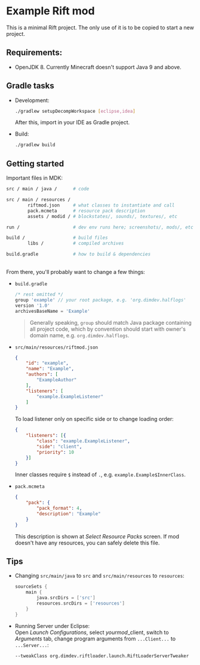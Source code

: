 # Example Rift mod

This is a minimal Rift project. The only use of it is to be copied to start a new project. 

## Requirements:
- OpenJDK 8. Currently Minecraft doesn't support Java 9 and above.

## Gradle tasks
- Development:
    ```sh
    ./gradlew setupDecompWorkspace [eclipse,idea]
    ```
    After this, import in your IDE as Gradle project.

- Build:
    ```sh
    ./gradlew build
    ```

## Getting started

Important files in MDK:

```sh - sh to highlight comments
src / main / java /      # code 

src / main / resources / 
        riftmod.json     # what classes to instantiate and call 
        pack.mcmeta      # resource pack description
        assets / modid / # blockstates/, sounds/, textures/, etc 

run /                    # dev env runs here; screenshots/, mods/, etc 

build /                  # build files 
        libs /           # compiled archives 

build.gradle             # how to build & dependencies 
```
<br>
From there, you'll probably want to change a few things:  

- `build.gradle`
    ```groovy
    /* rest omitted */
    group 'example' // your root package, e.g. 'org.dimdev.halflogs'
    version '1.0'
    archivesBaseName = 'Example'
    ```
    > Generally speaking, `group` should match Java package containing all project code, which by convention should start with owner's domain name, e.g. `org.dimdev.halflogs`.  

- `src/main/resources/riftmod.json`
    ```json
    {
        "id": "example",
        "name": "Example",
        "authors": [
            "ExampleAuthor"
        ],
        "listeners": [
            "example.ExampleListener"
        ]
    } 
    ```
    To load listener only on specific side or to change loading order:
    ```json
    {
        "listeners": [{
            "class": "example.ExampleListener",
	        "side": "client",
	        "priority": 10
        }]
    }
    ```
    Inner classes require `$` instead of `.`, e.g. `example.Example$InnerClass`. 

- `pack.mcmeta`
    ```json
    {
        "pack": {
            "pack_format": 4,
            "description": "Example"
        }
    }
    ```
    This description is shown at *Select Resource Packs* screen. If mod doesn't have any resources, you can safely delete this file.

## Tips

- Changing `src/main/java` to `src` and `src/main/resources` to `resources`:
    ```gradle
    sourceSets {
        main {
            java.srcDirs = ['src']
            resources.srcDirs = ['resources']
        }
    }
    ```

- Running Server under Eclipse:<br>
    Open *Launch Configurations*, select *yourmod*\_client, switch to *Arguments* tab, change program arguments from `...Client...` to `...Server...`:
    ```
    --tweakClass org.dimdev.riftloader.launch.RiftLoaderServerTweaker
    ```
